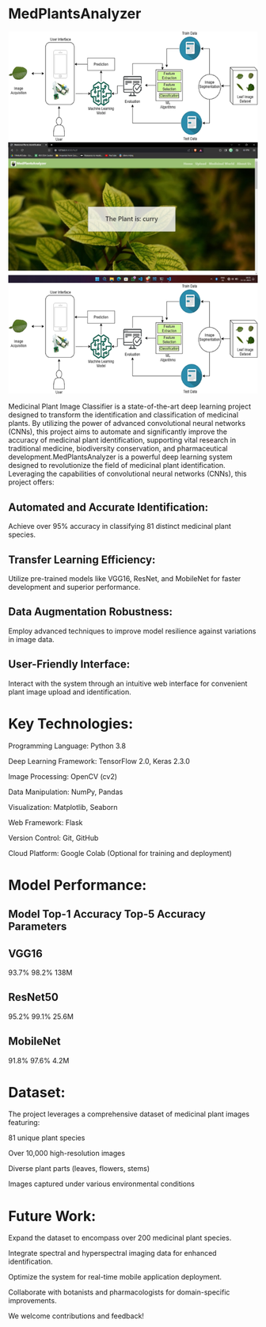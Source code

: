 # MedPlantsAnalyzer  
!["Web_front"](Artefacts/flow.png)  
!["Web_out"](Artefacts/web_out.jpeg)  
!["flow"](Artefacts/flow.png)  

Medicinal Plant Image Classifier is a state-of-the-art deep learning project designed to transform the identification and classification of medicinal plants. By utilizing the power of advanced convolutional neural networks (CNNs), this project aims to automate and significantly improve the accuracy of medicinal plant identification, supporting vital research in traditional medicine, biodiversity conservation, and pharmaceutical development.MedPlantsAnalyzer is a powerful deep learning system designed to revolutionize the field of medicinal plant identification. Leveraging the capabilities of convolutional neural networks (CNNs), this project offers:

## Automated and Accurate Identification: 
Achieve over 95% accuracy in classifying 81 distinct medicinal plant species.
## Transfer Learning Efficiency: 
Utilize pre-trained models like VGG16, ResNet, and MobileNet for faster development and superior performance.
## Data Augmentation Robustness: 
Employ advanced techniques to improve model resilience against variations in image data.
## User-Friendly Interface: 
Interact with the system through an intuitive web interface for convenient plant image upload and identification.  

# Key Technologies:  


Programming Language: Python 3.8  

Deep Learning Framework: TensorFlow 2.0, Keras 2.3.0  

Image Processing: OpenCV (cv2)  

Data Manipulation: NumPy, Pandas  

Visualization: Matplotlib, Seaborn  

Web Framework: Flask  

Version Control: Git, GitHub  

Cloud Platform: Google Colab (Optional for training and deployment)  

# Model Performance:

## Model	Top-1 Accuracy	Top-5 Accuracy	Parameters  

## VGG16	
93.7%	98.2%	138M  

## ResNet50	
95.2%	99.1%	25.6M  

## MobileNet	
91.8%	97.6%	4.2M  



# Dataset:  

The project leverages a comprehensive dataset of medicinal plant images featuring:  

81 unique plant species  

Over 10,000 high-resolution images  

Diverse plant parts (leaves, flowers, stems)  

Images captured under various environmental conditions  


# Future Work:

Expand the dataset to encompass over 200 medicinal plant species.  

Integrate spectral and hyperspectral imaging data for enhanced identification.  

Optimize the system for real-time mobile application deployment.  

Collaborate with botanists and pharmacologists for domain-specific improvements.  

We welcome contributions and feedback!
